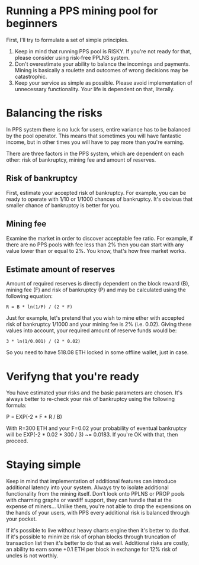# Running a PPS mining pool for beginners

First, I'll try to formulate a set of simple principles.

1. Keep in mind that running PPS pool is RISKY. If you're not ready for that, please consider using risk-free PPLNS system.
2. Don't overestimate your ability to balance the incomings and payments. Mining is basically a roulette and outcomes of wrong decisions may be catastrophic.
3. Keep your service as simple as possible. Please avoid implementation of unnecessary functionality. Your life is dependent on that, literally.

# Balancing the risks

In PPS system there is no luck for users, entire variance has to be balanced by the pool operator. This means that sometimes you will have fantastic income, but in other times you will have to pay more than you're earning.

There are three factors in the PPS system, which are dependent on each other: risk of bankruptcy, mining fee and amount of reserves.

## Risk of bankruptcy

First, estimate your accepted risk of bankruptcy. For example, you can be ready to operate with 1/10 or 1/1000 chances of bankruptcy. It's obvious that smaller chance of bankruptcy is better for you.

## Mining fee

Examine the market in order to discover acceptable fee ratio. For example, if there are no PPS pools with fee less than 2% then you can start with any value lower than or equal to 2%. You know, that's how free market works.

## Estimate amount of reserves

Amount of required reserves is directly dependent on the block reward (B), mining fee (F) and risk of bankruptcy (P) and may be calculated using the following equation:

```R = B * ln(1/P) / (2 * F)```

Just for example, let's pretend that you wish to mine ether with accepted risk of bankruptcy 1/1000 and your mining fee is 2% (i.e. 0.02). Giving these values into account, your required amount of reserve funds would be:

```3 * ln(1/0.001) / (2 * 0.02)```

So you need to have 518.08 ETH locked in some offline wallet, just in case.

# Verifyng that you're ready

You have estimated your risks and the basic parameters are chosen. It's always better to re-check your risk of bankruptcy using the following formula:

P = EXP(-2 * F * R / B)

With R=300 ETH and your F=0.02 your probability of eventual bankruptcy will be EXP(-2 * 0.02 * 300 / 3) ~= 0.0183. If you're OK with that, then proceed.

# Staying simple

Keep in mind that implementation of additional features can introduce additional latency into your system. Always try to isolate additional functionality from the mining itself. Don't look onto PPLNS or PROP pools with charming graphs or vardiff support, they can handle that at the expense of miners... Unlike them, you're not able to drop the expensions on the hands of your users, with PPS every additional risk is balanced through your pocket.

If it's possible to live without heavy charts engine then it's better to do that. If it's possible to minimize risk of orphan blocks through truncation of transaction list then it's better to do that as well. Additional risks are costly, an ability to earn some +0.1 ETH per block in exchange for 12% risk of uncles is not worthly.

